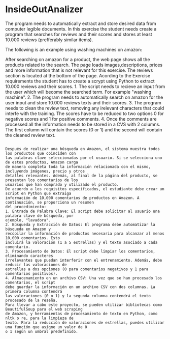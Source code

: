 # InsideOutAnalizer

The program needs to automatically extract and store desired data from computer
legible documents.
In this exercise the student needs create a program that searches for reviews
and their scores and stores at least 10.000 reviews (prefferably similar items).

The following is an example using washing machines on amazon:

After searching on amazon for a product, the web page shows all the products 
related to the search. The page loads images,descriptions, prices and more 
information that is not relevant for this exercise. The reviews section is 
located at the bottom of the page.
Acording to the Exercise requirements the student has to create a scrypt using 
Python to extract 10.000 reviews and their scores.
    1. The script needs to recieve an input from the user which will become the
searched term. For example "washing machine".
    2. The program needs to automatically search on amazon for the user input
and store 10.000 reviews texts and their scores.
    3. The program needs to clean the review text, removing any irelevant 
characters that could interfe with the training. The scores have to be reduced
to two options 0 for negative scores and 1 for positive comments.
    4. Once the comments are processed all the information needs to be stored in
a CVS with 2 columns. The first column will contain the scores (0 or 1) and the second 
will contain the cleaned review text.


 ~~~~~~~~~~~~~~~~~~~~~~~~~~~~~~~~~~~~~~~~~~~~~~~~~~~~~~~~~~~~~~~~~~~~~~~~~~~~~~~~~~~~~~~~~~~~~

Después de realizar una búsqueda en Amazon, el sistema muestra todos los productos que coinciden con
las palabras clave seleccionadas por el usuario. Si se selecciona uno de estos productos, Amazon carga
de manera completa toda la información relacionada con el mismo, incluyendo imágenes, precio y otros
detalles relevantes. Además, al final de la página del producto, se presentan los comentarios de los
usuarios que han comprado y utilizado el producto.
De acuerdo a los requisitos especificados, el estudiante debe crear un script en Python que extraiga
información de 10,000 comentarios de productos en Amazon. A continuación, se proporciona un resumen
del procedimiento:
1. Entrada de Palabra Clave: El script debe solicitar al usuario una palabra clave de búsqueda, por
ejemplo, "lavadora".
2. Búsqueda y Extracción de Datos: El programa debe automatizar la búsqueda en Amazon y
recopilar la información de productos necesaria para alcanzar al menos 10,000 comentarios. Esto
incluirá la valoración (1 a 5 estrellas) y el texto asociado a cada comentario.
3. Procesamiento de Datos: El script debe limpiar los comentarios, eliminando caracteres
irrelevantes que puedan interferir con el entrenamiento. Además, debe reducir las valoraciones de
estrellas a dos opciones (0 para comentarios negativos y 1 para comentarios positivos).
4. Almacenamiento en un archivo CSV: Una vez que se han procesado los comentarios, el script
debe guardar la información en un archivo CSV con dos columnas. La primera columna contendrá
las valoraciones (0 o 1) y la segunda columna contendrá el texto procesado de la reseña.
Para llevar a cabo este proyecto, se pueden utilizar bibliotecas como BeautifulSoup para el web scraping
de Amazon, y herramientas de procesamiento de texto en Python, como nltk o re, para la limpieza de
texto. Para la reducción de valoraciones de estrellas, puedes utilizar una función que asigne un valor de 0
o 1 según un umbral predefinido.
